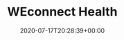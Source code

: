 ---
title: 'WEconnect Health'
excerpt: 'This project is under NDA, please get in touch to learn more.'
coverImage: '/assets/weconnect/cover.jpg'
date: '2020-07-17T20:28:39+00:00'
heroPost: false
underNDA: true
ogImage:
  url: '/assets/weconnect/cover.jpg'
---